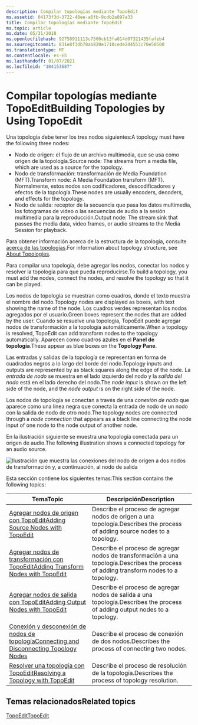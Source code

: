 ```yaml
---
description: Compilar topologías mediante TopoEdit
ms.assetid: 04173f3d-3722-48ee-a6fb-9cdb2a897a33
title: Compilar topologías mediante TopoEdit
ms.topic: article
ms.date: 05/31/2018
ms.openlocfilehash: 92758911113c7500cb13fa814d07321435fafeb4
ms.sourcegitcommit: 831e8f3db78ab820e1710cede244553c70e50500
ms.translationtype: MT
ms.contentlocale: es-ES
ms.lasthandoff: 01/07/2021
ms.locfileid: "104153687"
---
```

# <a name="building-topologies-by-using-topoedit"></a><span data-ttu-id="2df0c-103">Compilar topologías mediante TopoEdit</span><span class="sxs-lookup"><span data-stu-id="2df0c-103">Building Topologies by Using TopoEdit</span></span>

<span data-ttu-id="2df0c-104">Una topología debe tener los tres nodos siguientes:</span><span class="sxs-lookup"><span data-stu-id="2df0c-104">A topology must have the following three nodes:</span></span>

-   <span data-ttu-id="2df0c-105">Nodo de origen: el flujo de un archivo multimedia, que se usa como origen de la topología.</span><span class="sxs-lookup"><span data-stu-id="2df0c-105">Source node: The streams from a media file, which are used as a source for the topology.</span></span>
-   <span data-ttu-id="2df0c-106">Nodo de transformación: transformación de Media Foundation (MFT).</span><span class="sxs-lookup"><span data-stu-id="2df0c-106">Transform node: A Media Foundation transform (MFT).</span></span> <span data-ttu-id="2df0c-107">Normalmente, estos nodos son codificadores, descodificadores y efectos de la topología.</span><span class="sxs-lookup"><span data-stu-id="2df0c-107">These nodes are usually encoders, decoders, and effects for the topology.</span></span>
-   <span data-ttu-id="2df0c-108">Nodo de salida: receptor de la secuencia que pasa los datos multimedia, los fotogramas de vídeo o las secuencias de audio a la sesión multimedia para la reproducción.</span><span class="sxs-lookup"><span data-stu-id="2df0c-108">Output node: The stream sink that passes the media data, video frames, or audio streams to the Media Session for playback.</span></span>

<span data-ttu-id="2df0c-109">Para obtener información acerca de la estructura de la topología, consulte [acerca de las topologías](about-topologies.md).</span><span class="sxs-lookup"><span data-stu-id="2df0c-109">For information about topology structure, see [About Topologies](about-topologies.md).</span></span>

<span data-ttu-id="2df0c-110">Para compilar una topología, debe agregar los nodos, conectar los nodos y resolver la topología para que pueda reproducirse.</span><span class="sxs-lookup"><span data-stu-id="2df0c-110">To build a topology, you must add the nodes, connect the nodes, and resolve the topology so that it can be played.</span></span>

<span data-ttu-id="2df0c-111">Los nodos de topología se muestran como cuadros, donde el texto muestra el nombre del nodo.</span><span class="sxs-lookup"><span data-stu-id="2df0c-111">Topology nodes are displayed as boxes, with text showing the name of the node.</span></span> <span data-ttu-id="2df0c-112">Los cuadros verdes representan los nodos agregados por el usuario.</span><span class="sxs-lookup"><span data-stu-id="2df0c-112">Green boxes represent the nodes that are added by the user.</span></span> <span data-ttu-id="2df0c-113">Cuando se resuelve una topología, TopoEdit puede agregar nodos de transformación a la topología automáticamente.</span><span class="sxs-lookup"><span data-stu-id="2df0c-113">When a topology is resolved, TopoEdit can add transform nodes to the topology automatically.</span></span> <span data-ttu-id="2df0c-114">Aparecen como cuadros azules en el **Panel de topología**.</span><span class="sxs-lookup"><span data-stu-id="2df0c-114">These appear as blue boxes on the **Topology Pane**.</span></span>

<span data-ttu-id="2df0c-115">Las entradas y salidas de la topología se representan en forma de cuadrados negros a lo largo del borde del nodo.</span><span class="sxs-lookup"><span data-stu-id="2df0c-115">Topology inputs and outputs are represented by as black squares along the edge of the node.</span></span> <span data-ttu-id="2df0c-116">La *entrada de nodo* se muestra en el lado izquierdo del nodo y la *salida del nodo* está en el lado derecho del nodo.</span><span class="sxs-lookup"><span data-stu-id="2df0c-116">The *node input* is shown on the left side of the node, and the *node output* is on the right side of the node.</span></span>

<span data-ttu-id="2df0c-117">Los nodos de topología se conectan a través de una *conexión de nodo* que aparece como una línea negra que conecta la entrada de nodo de un nodo con la salida de nodo de otro nodo.</span><span class="sxs-lookup"><span data-stu-id="2df0c-117">The topology nodes are connected through a *node connection* that appears as a black line connecting the node input of one node to the node output of another node.</span></span>

<span data-ttu-id="2df0c-118">En la ilustración siguiente se muestra una topología conectada para un origen de audio.</span><span class="sxs-lookup"><span data-stu-id="2df0c-118">The following illustration shows a connected topology for an audio source.</span></span>

![Ilustración que muestra las conexiones del nodo de origen a dos nodos de transformación y, a continuación, al nodo de salida](images/e94b4cce-aa8a-497f-94c2-cc9dace17291.gif)

<span data-ttu-id="2df0c-120">Esta sección contiene los siguientes temas:</span><span class="sxs-lookup"><span data-stu-id="2df0c-120">This section contains the following topics:</span></span>



| <span data-ttu-id="2df0c-121">Tema</span><span class="sxs-lookup"><span data-stu-id="2df0c-121">Topic</span></span>                                                                                          | <span data-ttu-id="2df0c-122">Descripción</span><span class="sxs-lookup"><span data-stu-id="2df0c-122">Description</span></span>                                                    |
|------------------------------------------------------------------------------------------------|----------------------------------------------------------------|
| [<span data-ttu-id="2df0c-123">Agregar nodos de origen con TopoEdit</span><span class="sxs-lookup"><span data-stu-id="2df0c-123">Adding Source Nodes with TopoEdit</span></span>](adding-source-nodes-with-topoedit.md)                     | <span data-ttu-id="2df0c-124">Describe el proceso de agregar nodos de origen a una topología.</span><span class="sxs-lookup"><span data-stu-id="2df0c-124">Describes the process of adding source nodes to a topology.</span></span>    |
| [<span data-ttu-id="2df0c-125">Agregar nodos de transformación con TopoEdit</span><span class="sxs-lookup"><span data-stu-id="2df0c-125">Adding Transform Nodes with TopoEdit</span></span>](adding-transform-nodes-with-topoedit.md)               | <span data-ttu-id="2df0c-126">Describe el proceso de agregar nodos de transformación a una topología.</span><span class="sxs-lookup"><span data-stu-id="2df0c-126">Describes the process of adding transform nodes to a topology.</span></span> |
| [<span data-ttu-id="2df0c-127">Agregar nodos de salida con TopoEdit</span><span class="sxs-lookup"><span data-stu-id="2df0c-127">Adding Output Nodes with TopoEdit</span></span>](adding-output-nodes-with-topoedit.md)                     | <span data-ttu-id="2df0c-128">Describe el proceso de agregar nodos de salida a una topología.</span><span class="sxs-lookup"><span data-stu-id="2df0c-128">Describes the process of adding output nodes to a topology.</span></span>    |
| [<span data-ttu-id="2df0c-129">Conexión y desconexión de nodos de topología</span><span class="sxs-lookup"><span data-stu-id="2df0c-129">Connecting and Disconnecting Topology Nodes</span></span>](connecting-and-disconnecting-topology-nodes.md) | <span data-ttu-id="2df0c-130">Describe el proceso de conexión de dos nodos.</span><span class="sxs-lookup"><span data-stu-id="2df0c-130">Describes the process of connecting two nodes.</span></span>                 |
| [<span data-ttu-id="2df0c-131">Resolver una topología con TopoEdit</span><span class="sxs-lookup"><span data-stu-id="2df0c-131">Resolving a Topology with TopoEdit</span></span>](resolving-a-topology-with-topoedit.md)                   | <span data-ttu-id="2df0c-132">Describe el proceso de resolución de la topología.</span><span class="sxs-lookup"><span data-stu-id="2df0c-132">Describes the process of topology resolution.</span></span>                  |



 

## <a name="related-topics"></a><span data-ttu-id="2df0c-133">Temas relacionados</span><span class="sxs-lookup"><span data-stu-id="2df0c-133">Related topics</span></span>

<dl> <dt>

[<span data-ttu-id="2df0c-134">TopoEdit</span><span class="sxs-lookup"><span data-stu-id="2df0c-134">TopoEdit</span></span>](topoedit.md)
</dt> </dl>

 

 



